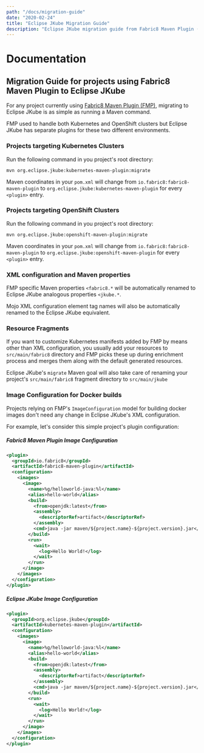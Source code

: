 ```yaml
---
path: "/docs/migration-guide"
date: "2020-02-24"
title: "Eclipse JKube Migration Guide"
description: "Eclipse JKube migration guide from Fabric8 Maven Plugin (FMP)"
---
```

<div class="hero">
<div class="hero-content">

# Documentation

</div>
</div>

## Migration Guide for projects using Fabric8 Maven Plugin to Eclipse JKube

For any project currently using [Fabric8 Maven Plugin (FMP)](https://github.com/fabric8io/fabric8-maven-plugin),
migrating to Eclipse JKube is as simple as running a Maven command.

FMP used to handle both Kubernetes and OpenShift clusters but Eclipse JKube has separate plugins for these two different
environments.

### Projects targeting Kubernetes Clusters

Run the following command in you project's root directory:

```shell script
mvn org.eclipse.jkube:kubernetes-maven-plugin:migrate
```

Maven coordinates in your `pom.xml` will change from `io.fabric8:fabric8-maven-plugin` to 
`org.eclipse.jkube:kubernetes-maven-plugin` for every `<plugin>` entry.

### Projects targeting OpenShift Clusters

Run the following command in you project's root directory:

```shell script
mvn org.eclipse.jkube:openshift-maven-plugin:migrate
```

Maven coordinates in your `pom.xml` will change from `io.fabric8:fabric8-maven-plugin` to 
`org.eclipse.jkube:openshift-maven-plugin` for every `<plugin>` entry.

### XML configuration and Maven properties

FMP specific Maven properties `<fabric8.*` will be automatically renamed to Eclipse JKube analogous
properties `<jkube.*`.

Mojo XML configuration element tag names will also be automatically renamed to the Eclipse JKube
equivalent.

### Resource Fragments

If you want to customize Kubernetes manifests added by FMP by means other than XML configuration,
you usually add your resources to `src/main/fabric8` directory and FMP picks these up during enrichment
process and merges them along with the default generated resources.

Eclipse JKube's `migrate` Maven goal will also take care of renaming your project's `src/main/fabric8`
fragment directory to `src/main/jkube`

### Image Configuration for Docker builds

Projects relying on FMP's `ImageConfiguration` model for building docker images don't need any change in
Eclipse JKube's XML configuration.

For example, let's consider this simple project's plugin configuration:

##### Fabric8 Maven Plugin Image Configuration
```xml
<plugin>
  <groupId>io.fabric8</groupId>
  <artifactId>fabric8-maven-plugin</artifactId>
  <configuration>
    <images>
      <image>
        <name>%g/helloworld-java:%l</name>
        <alias>hello-world</alias>
        <build>
          <from>openjdk:latest</from>
          <assembly>
            <descriptorRef>artifact</descriptorRef>
          </assembly>
          <cmd>java -jar maven/${project.name}-${project.version}.jar</cmd>
        </build>
        <run>
          <wait>
            <log>Hello World!</log>
          </wait>
        </run>
      </image>
    </images>
  </configuration>
</plugin>
```

##### Eclipse JKube Image Configuration
```xml
<plugin>
  <groupId>org.eclipse.jkube</groupId>
  <artifactId>kubernetes-maven-plugin</artifactId>
  <configuration>
    <images>
      <image>
        <name>%g/helloworld-java:%l</name>
        <alias>hello-world</alias>
        <build>
          <from>openjdk:latest</from>
          <assembly>
            <descriptorRef>artifact</descriptorRef>
          </assembly>
          <cmd>java -jar maven/${project.name}-${project.version}.jar</cmd>
        </build>
        <run>
          <wait>
            <log>Hello World!</log>
          </wait>
        </run>
      </image>
    </images>
  </configuration>
</plugin>
```
